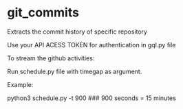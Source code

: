 # git_commits
Extracts the commit history of specific repository


Use your API ACESS TOKEN for authentication in gql.py file

To stream the github activities:

Run schedule.py file with timegap as argument.

Example:

python3 schedule.py -t 900  ### 900 seconds = 15 minutes

